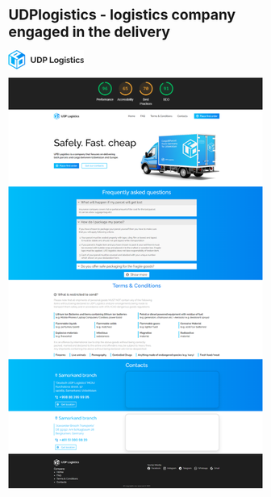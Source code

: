 # UDPlogistics - logistics company engaged in the delivery

<a href="https://w33bvgl.github.io/UDPLogistics/">
  <img src="resources/img/logo.png" alt="UDPlogistics logo" style="width: 150px;">
</a>

![site statistics](resources/img/image.png)
![site img](resources/img/screenshot.png)

  
